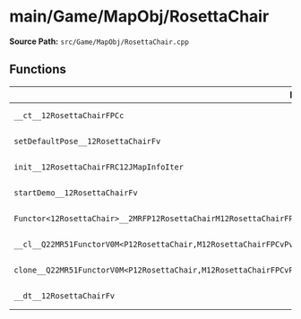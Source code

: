 # main/Game/MapObj/RosettaChair

**Source Path:** `src/Game/MapObj/RosettaChair.cpp`

## Functions

| Name | Address | Match % |
|------|---------|---------|
| `__ct__12RosettaChairFPCc` | `0x8021DC68` | :x: (41.7%) |
| `setDefaultPose__12RosettaChairFv` | `0x8021DCC8` | :white_check_mark: (100.0%) |
| `init__12RosettaChairFRC12JMapInfoIter` | `0x8021DD24` | :x: (92.4%) |
| `startDemo__12RosettaChairFv` | `0x8021DF34` | :white_check_mark: (100.0%) |
| `Functor<12RosettaChair>__2MRFP12RosettaChairM12RosettaChairFPCvPv_v_Q22MR51FunctorV0M<P12RosettaChair,M12RosettaChairFPCvPv_v>` | `0x8021DF74` | :white_check_mark: (100.0%) |
| `__cl__Q22MR51FunctorV0M<P12RosettaChair,M12RosettaChairFPCvPv_v>CFv` | `0x8021DFB4` | :white_check_mark: (100.0%) |
| `clone__Q22MR51FunctorV0M<P12RosettaChair,M12RosettaChairFPCvPv_v>CFP7JKRHeap` | `0x8021DFE4` | :x: (96.2%) |
| `__dt__12RosettaChairFv` | `0x8021E04C` | :x: (95.7%) |
